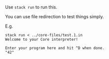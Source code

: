 Use `stack run` to run this.

You can use file redirection to test things simply.

E.g.

```
stack run < ../core-files/test.1.in
Welcome to your Core interpreter!

Enter your program here and hit ^D when done.
"42"
```
